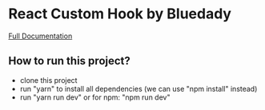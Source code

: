 # React Custom Hook by Bluedady

[Full Documentation](https://www.bluedady.com/posts/react-custom-hook)

## How to run this project?

- clone this project
- run "yarn" to install all dependencies (we can use "npm install" instead)
- run "yarn run dev" or for npm: "npm run dev"
